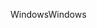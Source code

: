 <span data-ttu-id="d30ef-101">Windows</span><span class="sxs-lookup"><span data-stu-id="d30ef-101">Windows</span></span>